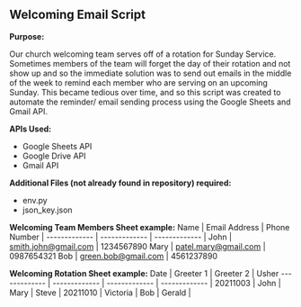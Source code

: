 ## Welcoming Email Script ##
**Purpose:**

Our church welcoming team serves off of a rotation for Sunday Service. Sometimes members of the team will forget the day of their rotation and not show up and so the immediate solution was to send out emails in the middle of the week to remind each member who are serving on an upcoming Sunday. This became tedious over time, and so this script was created to automate the reminder/ email sending process using the Google Sheets and Gmail API.

**APIs Used:**
* Google Sheets API
* Google Drive API
* Gmail API

**Additional Files (not already found in repository) required:**
* env.py
* json_key.json

**Welcoming Team Members Sheet example:**
Name  |  Email Address  |  Phone Number  |
-------------  |  -------------  |  -------------  |
John  |  smith.john@gmail.com  |  1234567890
Mary  |  patel.mary@gmail.com  |  0987654321
Bob   |  green.bob@gmail.com   |  4561237890

**Welcoming Rotation Sheet example:**
Date  | Greeter 1  |  Greeter 2  | Usher
------------- | -------------  |  -------------  |  -------------  |
20211003  | John  |  Mary  |  Steve  |
20211010 |  Victoria  |  Bob  |  Gerald  |
